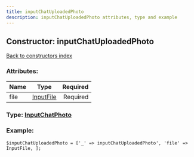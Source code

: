 ```yaml
---
title: inputChatUploadedPhoto
description: inputChatUploadedPhoto attributes, type and example
---
```

## Constructor: inputChatUploadedPhoto  
[Back to constructors index](index.md)



### Attributes:

| Name     |    Type       | Required |
|----------|:-------------:|---------:|
|file|[InputFile](../types/InputFile.md) | Required|



### Type: [InputChatPhoto](../types/InputChatPhoto.md)


### Example:

```
$inputChatUploadedPhoto = ['_' => inputChatUploadedPhoto', 'file' => InputFile, ];
```